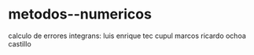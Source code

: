 # metodos--numericos
calculo de errores
integrans:
luis enrique tec cupul
marcos ricardo ochoa castillo
